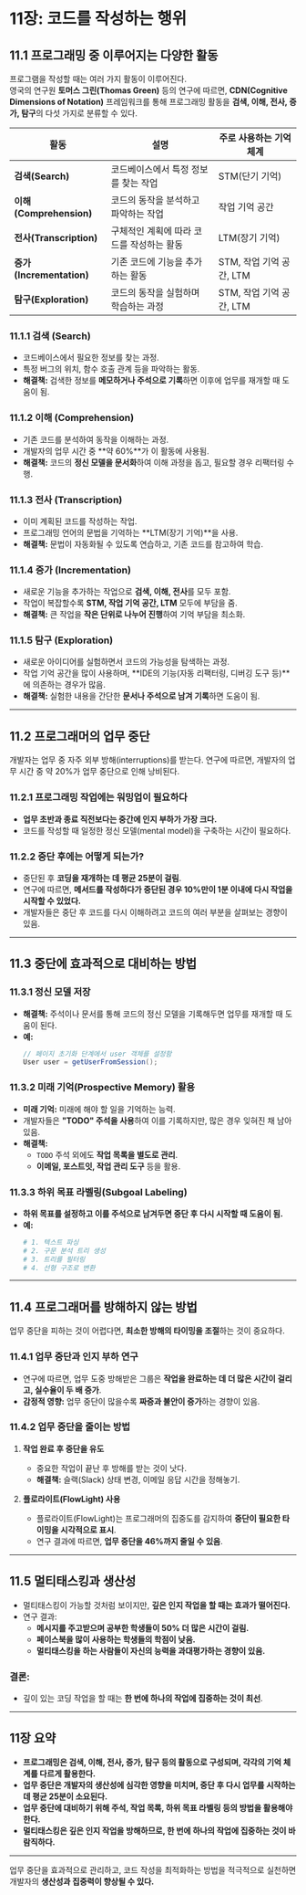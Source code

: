 # 11장: 코드를 작성하는 행위

## 11.1 프로그래밍 중 이루어지는 다양한 활동

프로그램을 작성할 때는 여러 가지 활동이 이루어진다.  
영국의 연구원 **토머스 그린(Thomas Green)** 등의 연구에 따르면, **CDN(Cognitive Dimensions of Notation)** 프레임워크를 통해 프로그래밍 활동을 **검색, 이해, 전사, 증가, 탐구**의 다섯 가지로 분류할 수 있다.

| **활동**  | **설명** | **주로 사용하는 기억 체계** |
|----------|---------|------------------------|
| **검색(Search)**  | 코드베이스에서 특정 정보를 찾는 작업 | STM(단기 기억) |
| **이해(Comprehension)** | 코드의 동작을 분석하고 파악하는 작업 | 작업 기억 공간 |
| **전사(Transcription)** | 구체적인 계획에 따라 코드를 작성하는 활동 | LTM(장기 기억) |
| **증가(Incrementation)** | 기존 코드에 기능을 추가하는 활동 | STM, 작업 기억 공간, LTM |
| **탐구(Exploration)** | 코드의 동작을 실험하며 학습하는 과정 | STM, 작업 기억 공간, LTM |

### 11.1.1 검색 (Search)
- 코드베이스에서 필요한 정보를 찾는 과정.
- 특정 버그의 위치, 함수 호출 관계 등을 파악하는 활동.
- **해결책:** 검색한 정보를 **메모하거나 주석으로 기록**하면 이후에 업무를 재개할 때 도움이 됨.

### 11.1.2 이해 (Comprehension)
- 기존 코드를 분석하여 동작을 이해하는 과정.
- 개발자의 업무 시간 중 **약 60%**가 이 활동에 사용됨.
- **해결책:** 코드의 **정신 모델을 문서화**하여 이해 과정을 돕고, 필요할 경우 리팩터링 수행.

### 11.1.3 전사 (Transcription)
- 이미 계획된 코드를 작성하는 작업.
- 프로그래밍 언어의 문법을 기억하는 **LTM(장기 기억)**을 사용.
- **해결책:** 문법이 자동화될 수 있도록 연습하고, 기존 코드를 참고하여 학습.

### 11.1.4 증가 (Incrementation)
- 새로운 기능을 추가하는 작업으로 **검색, 이해, 전사**를 모두 포함.
- 작업이 복잡할수록 **STM, 작업 기억 공간, LTM** 모두에 부담을 줌.
- **해결책:** 큰 작업을 **작은 단위로 나누어 진행**하여 기억 부담을 최소화.

### 11.1.5 탐구 (Exploration)
- 새로운 아이디어를 실험하면서 코드의 가능성을 탐색하는 과정.
- 작업 기억 공간을 많이 사용하며, **IDE의 기능(자동 리팩터링, 디버깅 도구 등)**에 의존하는 경우가 많음.
- **해결책:** 실험한 내용을 간단한 **문서나 주석으로 남겨 기록**하면 도움이 됨.

---

## 11.2 프로그래머의 업무 중단

개발자는 업무 중 자주 외부 방해(interruptions)를 받는다. 연구에 따르면, 개발자의 업무 시간 중 약 20%가 업무 중단으로 인해 낭비된다.

### 11.2.1 프로그래밍 작업에는 워밍업이 필요하다
- **업무 초반과 종료 직전보다는 중간에 인지 부하가 가장 크다.**
- 코드를 작성할 때 일정한 정신 모델(mental model)을 구축하는 시간이 필요하다.

### 11.2.2 중단 후에는 어떻게 되는가?
- 중단된 후 **코딩을 재개하는 데 평균 25분이 걸림**.
- 연구에 따르면, **메서드를 작성하다가 중단된 경우 10%만이 1분 이내에 다시 작업을 시작할 수 있었다.**
- 개발자들은 중단 후 코드를 다시 이해하려고 코드의 여러 부분을 살펴보는 경향이 있음.

---

## 11.3 중단에 효과적으로 대비하는 방법

### 11.3.1 정신 모델 저장
- **해결책:** 주석이나 문서를 통해 코드의 정신 모델을 기록해두면 업무를 재개할 때 도움이 된다.
- **예:**
  ```java
  // 페이지 초기화 단계에서 user 객체를 설정함
  User user = getUserFromSession();
  ```

### 11.3.2 미래 기억(Prospective Memory) 활용
- **미래 기억:** 미래에 해야 할 일을 기억하는 능력.
- 개발자들은 **"TODO" 주석을 사용**하여 이를 기록하지만, 많은 경우 잊혀진 채 남아 있음.
- **해결책:**
    - `TODO` 주석 외에도 **작업 목록을 별도로 관리**.
    - **이메일, 포스트잇, 작업 관리 도구** 등을 활용.

### 11.3.3 하위 목표 라벨링(Subgoal Labeling)
- **하위 목표를 설정하고 이를 주석으로 남겨두면 중단 후 다시 시작할 때 도움이 됨.**
- **예:**
  ```python
  # 1. 텍스트 파싱
  # 2. 구문 분석 트리 생성
  # 3. 트리를 필터링
  # 4. 선형 구조로 변환
  ```

---

## 11.4 프로그래머를 방해하지 않는 방법

업무 중단을 피하는 것이 어렵다면, **최소한 방해의 타이밍을 조절**하는 것이 중요하다.

### 11.4.1 업무 중단과 인지 부하 연구
- 연구에 따르면, 업무 도중 방해받은 그룹은 **작업을 완료하는 데 더 많은 시간이 걸리고, 실수율이 두 배 증가**.
- **감정적 영향:** 업무 중단이 많을수록 **짜증과 불안이 증가**하는 경향이 있음.

### 11.4.2 업무 중단을 줄이는 방법
1. **작업 완료 후 중단을 유도**
    - 중요한 작업이 끝난 후 방해를 받는 것이 낫다.
    - **해결책:** 슬랙(Slack) 상태 변경, 이메일 응답 시간을 정해놓기.

2. **플로라이트(FlowLight) 사용**
    - 플로라이트(FlowLight)는 프로그래머의 집중도를 감지하여 **중단이 필요한 타이밍을 시각적으로 표시**.
    - 연구 결과에 따르면, **업무 중단을 46%까지 줄일 수 있음**.

---

## 11.5 멀티태스킹과 생산성

- 멀티태스킹이 가능할 것처럼 보이지만, **깊은 인지 작업을 할 때는 효과가 떨어진다.**
- 연구 결과:
    - **메시지를 주고받으며 공부한 학생들이 50% 더 많은 시간이 걸림.**
    - **페이스북을 많이 사용하는 학생들의 학점이 낮음.**
    - **멀티태스킹을 하는 사람들이 자신의 능력을 과대평가하는 경향이 있음.**

### **결론:**
- 깊이 있는 코딩 작업을 할 때는 **한 번에 하나의 작업에 집중하는 것이 최선**.

---

## 11장 요약

- **프로그래밍은 검색, 이해, 전사, 증가, 탐구 등의 활동으로 구성되며, 각각의 기억 체계를 다르게 활용한다.**
- **업무 중단은 개발자의 생산성에 심각한 영향을 미치며, 중단 후 다시 업무를 시작하는 데 평균 25분이 소요된다.**
- **업무 중단에 대비하기 위해 주석, 작업 목록, 하위 목표 라벨링 등의 방법을 활용해야 한다.**
- **멀티태스킹은 깊은 인지 작업을 방해하므로, 한 번에 하나의 작업에 집중하는 것이 바람직하다.**

---

업무 중단을 효과적으로 관리하고, 코드 작성을 최적화하는 방법을 적극적으로 실천하면 개발자의 **생산성과 집중력이 향상될 수 있다.**